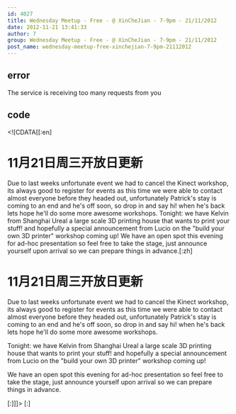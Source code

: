 ```yaml
---
id: 4027
title: Wednesday Meetup - Free - @ XinCheJian - 7-9pm - 21/11/2012
date: 2012-11-21 13:41:33
author: 7
group: Wednesday Meetup - Free - @ XinCheJian - 7-9pm - 21/11/2012
post_name: wednesday-meetup-free-xinchejian-7-9pm-21112012
---
```


## error
The service is receiving too many requests from you

## code
 <!\[CDATA\[\[:en\]

# 11月21日周三开放日更新

Due to last weeks unfortunate event we had to cancel the Kinect workshop, its always good to register for events as this time we were able to contact almost everyone before they headed out, unfortunately Patrick's stay is coming to an end and he's off soon, so drop in and say hi! when he's back lets hope he'll do some more awesome workshops. Tonight: we have Kelvin from Shanghai Ureal a large scale 3D printing house that wants to print your stuff! and hopefully a special announcement from Lucio on the "build your own 3D printer" workshop coming up! We have an open spot this evening for ad-hoc presentation so feel free to take the stage, just announce yourself upon arrival so we can prepare things in advance.\[:zh\]

# 11月21日周三开放日更新

Due to last weeks unfortunate event we had to cancel the Kinect workshop, its always good to register for events as this time we were able to contact almost everyone before they headed out, unfortunately Patrick's stay is coming to an end and he's off soon, so drop in and say hi! when he's back lets hope he'll do some more awesome workshops.

Tonight: we have Kelvin from Shanghai Ureal a large scale 3D printing house that wants to print your stuff! and hopefully a special announcement from Lucio on the "build your own 3D printer" workshop coming up!

We have an open spot this evening for ad-hoc presentation so feel free to take the stage, just announce yourself upon arrival so we can prepare things in advance.

\[:\]\]\]> \[:\]
